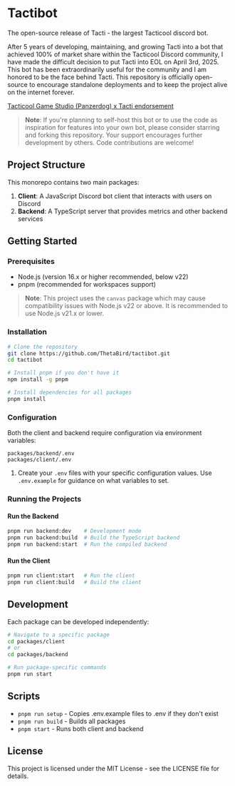 # Tactibot

The open-source release of Tacti - the largest Tacticool discord bot.

After 5 years of developing, maintaining, and growing Tacti into a bot that achieved 100% of market share within the Tacticool Discord community, I have made the difficult decision to put Tacti into EOL on April 3rd, 2025. This bot has been extraordinarily useful for the community and I am honored to be the face behind Tacti. This repository is officially open-source to encourage standalone deployments and to keep the project alive on the internet forever.

[Tacticool Game Studio (Panzerdog) x Tacti endorsement](https://tacticool.game/news/tpost/ajkyej3zy1-tacti-bot-feature-update-amp-giveaway)

> **Note**: If you're planning to self-host this bot or to use the code as inspiration for features into your own bot, please consider starring and forking this repository. Your support encourages further development by others. Code contributions are welcome!

## Project Structure

This monorepo contains two main packages:

1. **Client**: A JavaScript Discord bot client that interacts with users on Discord
2. **Backend**: A TypeScript server that provides metrics and other backend services

## Getting Started

### Prerequisites

- Node.js (version 16.x or higher recommended, below v22)
- pnpm (recommended for workspaces support)

> **Note**: This project uses the `canvas` package which may cause compatibility issues with Node.js v22 or above. It is recommended to use Node.js v21.x or lower.

### Installation

```bash
# Clone the repository
git clone https://github.com/ThetaBird/tactibot.git
cd tactibot

# Install pnpm if you don't have it
npm install -g pnpm

# Install dependencies for all packages
pnpm install
```

### Configuration

Both the client and backend require configuration via environment variables:

```
packages/backend/.env
packages/client/.env
```

1. Create your `.env` files with your specific configuration values. Use `.env.example` for guidance on what variables to set.

### Running the Projects

#### Run the Backend

```bash
pnpm run backend:dev    # Development mode
pnpm run backend:build  # Build the TypeScript backend
pnpm run backend:start  # Run the compiled backend
```

#### Run the Client

```bash
pnpm run client:start   # Run the client
pnpm run client:build   # Build the client
```

## Development

Each package can be developed independently:

```bash
# Navigate to a specific package
cd packages/client
# or
cd packages/backend

# Run package-specific commands
pnpm run start
```

## Scripts

- `pnpm run setup` - Copies .env.example files to .env if they don't exist
- `pnpm run build` - Builds all packages
- `pnpm start` - Runs both client and backend

## License

This project is licensed under the MIT License - see the LICENSE file for details.
